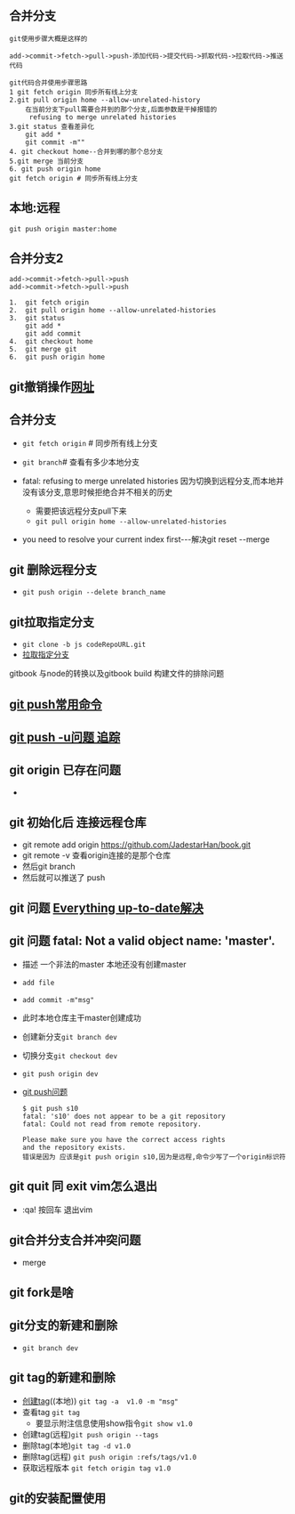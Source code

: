 ## 合并分支
```
git使用步骤大概是这样的

add->commit->fetch->pull->push-添加代码->提交代码->抓取代码->拉取代码->推送代码

git代码合并使用步骤思路
1 git fetch origin 同步所有线上分支
2.git pull origin home --allow-unrelated-history
    在当前分支下pull需要合并到的那个分支,后面参数是干掉报错的
     refusing to merge unrelated histories
3.git status 查看差异化
    git add *
    git commit -m""
4. git checkout home--合并到哪的那个总分支
5.git merge 当前分支
6. git push origin home
git fetch origin # 同步所有线上分支
```

## 本地:远程
`git push origin master:home`

## 合并分支2

```
add->commit->fetch->pull->push
add->commit->fetch->pull->push

1.	git fetch origin 
2. 	git pull origin home --allow-unrelated-histories
3.	git status 
	git add *
	git add commit
4. 	git checkout home
5. 	git merge git
6.	git push origin home
```



## git撤销操作[网址](https://www.cnblogs.com/liangzhixiaolaohu/p/14977650.html)







## 合并分支

- `git fetch origin` # 同步所有线上分支
- `git branch`# 查看有多少本地分支
- fatal: refusing to merge unrelated histories  因为切换到远程分支,而本地并没有该分支,意思时候拒绝合并不相关的历史
  - 需要把该远程分支pull下来
  - `git pull origin home --allow-unrelated-histories`

- you need to resolve your current index first---解决git reset --merge


## git 删除远程分支

- `git push origin --delete branch_name`

## git拉取指定分支

- `git clone -b js codeRepoURL.git`
- [拉取指定分支](https://www.jianshu.com/p/856ce249ed78)

gitbook 与node的转换以及gitbook build 构建文件的排除问题

## [git push常用命令](https://www.cnblogs.com/qianqiannian/p/6008140.html)

## [git push -u问题 追踪](https://www.cnblogs.com/dyh-air/p/9257237.html)

## git origin 已存在问题

- 

##  git 初始化后 连接远程仓库

- git remote add origin https://github.com/JadestarHan/book.git
- git remote -v  查看origin连接的是那个仓库
- 然后git branch 
- 然后就可以推送了 push 

## git 问题 [Everything up-to-date解决](https://blog.csdn.net/myhuashengmi/article/details/52197566)

## git 问题 fatal: Not a valid object name: 'master'.

- 描述  一个非法的master 本地还没有创建master

- `add file`

- `add commit -m"msg"`

- 此时本地仓库主干master创建成功

- 创建新分支`git branch dev`

- 切换分支`git checkout dev`

- `git push origin dev`

- [git push问题](https://www.cnblogs.com/qianqiannian/p/6008140.html)

  ``````
  $ git push s10
  fatal: 's10' does not appear to be a git repository
  fatal: Could not read from remote repository.
  
  Please make sure you have the correct access rights
  and the repository exists.
  错误是因为 应该是git push origin s10,因为是远程,命令少写了一个origin标识符
  ``````





## git quit<enter> 同 exit vim怎么退出

- :qa!  按回车  退出vim



## git合并分支合并冲突问题

- merge



## git fork是啥



## git分支的新建和删除

- `git branch dev`



## git tag的新建和删除

- [创建tag](https://www.cnblogs.com/senlinyang/p/8527764.html)((本地)) ```git tag -a  v1.0 -m "msg"```
- 查看tag ```git tag```
  - 要显示附注信息使用show指令`git show v1.0`
- 创建tag(远程)`git push origin --tags`
- 删除tag(本地)`git tag -d v1.0`
- 删除tag(远程) `git push origin :refs/tags/v1.0`
- 获取远程版本 `git fetch origin tag v1.0`



## git的安装配置使用
